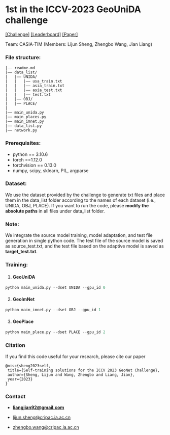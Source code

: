# 1st in the ICCV-2023 GeoUniDA challenge

[[Challenge]](https://geonet-challenge.github.io/ICCV2023/challenge.html) [[Leaderboard]](https://eval.ai/web/challenges/challenge-page/2111/leaderboard/4979) [[Paper]](https://liangjian.xyz/assets/paper/iccvw23.pdf)

Team: CASIA-TIM (Members: Lijun Sheng, Zhengbo Wang, Jian Liang)

### File structure:
```
|–– readme.md
|–– data_list/
|   |–– UNIDA/
|	|	|–– usa_train.txt
|	|	|–– asia_train.txt
|	|	|–– asia_test.txt
|	|	|–– test.txt
|   |–– OBJ/
|   |–– PLACE/
|   
|–– main_unida.py
|–– main_places.py
|–– main_imnet.py
|–– data_list.py
|–– network.py
```

### Prerequisites:
- python == 3.10.6
- torch ==1.12.0
- torchvision == 0.13.0
- numpy, scipy, sklearn, PIL, argparse

### Dataset:
We use the dataset provided by the challenge to generate txt files and place them in the data_list folder according to the names of each dataset (i.e., UNIDA, OBJ, PLACE). If you want to run the code, please **modify the absolute paths** in all files under data_list folder.

### Note:
We integrate the source model training, model adaptation, and test file generation in single python code. The test file of the source model is saved as source_test.txt, and the test file based on the adaptive model is saved as **target_test.txt**.

### Training:

1. #### GeoUniDA
```python
python main_unida.py --dset UNIDA --gpu_id 0 
```

2. #### GeoImNet
```python
python main_imnet.py --dset OBJ --gpu_id 1 
```

3. #### GeoPlace
```python
python main_place.py --dset PLACE --gpu_id 2 
```

### Citation

If you find this code useful for your research, please cite our paper

```
@misc{sheng2023self, 
 title={Self-training solutions for the ICCV 2023 GeoNet Challenge}, 
 author={Sheng, Lijun and Wang, Zhengbo and Liang, Jian}, 
 year={2023}
}
```

### Contact

- [**liangjian92@gmail.com**](mailto:liangjian92@gmail.com)

- [lijun.sheng@cripac.ia.ac.cn](mailto:lijun.sheng@cripac.ia.ac.cn)

- [zhengbo.wang@cripac.ia.ac.cn](mailto:zhengbo.wang@cripac.ia.ac.cn)

